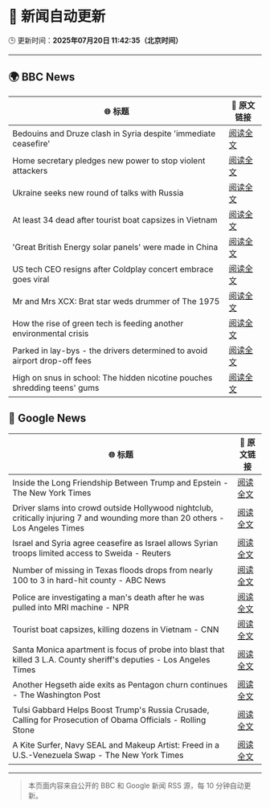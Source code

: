 # 🧠 新闻自动更新

🕒 更新时间：**2025年07月20日 11:42:35（北京时间）**

---

## 🌍 BBC News

| 🌐 标题 | 🔗 原文链接 |
|--------|-------------|
| Bedouins and Druze clash in Syria despite 'immediate ceasefire' | [阅读全文](https://www.bbc.com/news/articles/c0m87d4p9gvo) |
| Home secretary pledges new power to stop violent attackers | [阅读全文](https://www.bbc.com/news/articles/c9w14yjw8x0o) |
| Ukraine seeks new round of talks with Russia | [阅读全文](https://www.bbc.com/news/articles/c5yl4lz0r38o) |
| At least 34 dead after tourist boat capsizes in Vietnam | [阅读全文](https://www.bbc.com/news/articles/c5ypd6vr4e7o) |
| 'Great British Energy solar panels' were made in China | [阅读全文](https://www.bbc.com/news/articles/c1lj21pjn72o) |
| US tech CEO resigns after Coldplay concert embrace goes viral | [阅读全文](https://www.bbc.com/news/articles/cx20z3ykd9ro) |
| Mr and Mrs XCX: Brat star weds drummer of The 1975 | [阅读全文](https://www.bbc.com/news/articles/cwygznx573wo) |
| How the rise of green tech is feeding another environmental crisis | [阅读全文](https://www.bbc.com/news/articles/c30741j351go) |
| Parked in lay-bys - the drivers determined to avoid airport drop-off fees | [阅读全文](https://www.bbc.com/news/articles/cd78lee2enpo) |
| High on snus in school: The hidden nicotine pouches shredding teens' gums | [阅读全文](https://www.bbc.com/news/articles/c9395ywzg73o) |

## 📰 Google News

| 🌐 标题 | 🔗 原文链接 |
|--------|-------------|
| Inside the Long Friendship Between Trump and Epstein - The New York Times | [阅读全文](https://news.google.com/rss/articles/CBMiiwFBVV95cUxPNHFLY0dZY0gwendOSE0zVTBBNjY3RHlYbjlPVENIN3huUkxwLVB0MHZwM21kanJfM05CbjMzbzB5eU9OYU9GRHpNZ0VzV29HaWlxR0dFd0RRYmFSZThCc0JYZ2tFMTZPVWI2UGFQdTBMaTBQeThFZ3FLakJUam1GUEJndHhXV2JiOGNR?oc=5) |
| Driver slams into crowd outside Hollywood nightclub, critically injuring 7 and wounding more than 20 others - Los Angeles Times | [阅读全文](https://news.google.com/rss/articles/CBMifkFVX3lxTE53V1VxRXNnX3cwOXUzSnRzNVd6bEFqOWVJdWEtZDdDdGhubjUyVFFGRGpHeFZNSjAyTnZqUFBNd3BEWGoyWmJ0WERBWXNVVE5UZVJ0OEFBejMwU3BhdlpKQ21lRi1yQkVJcWhrNmJ4bXdxRm5YWFU0ZlZCQlkwZw?oc=5) |
| Israel and Syria agree ceasefire as Israel allows Syrian troops limited access to Sweida - Reuters | [阅读全文](https://news.google.com/rss/articles/CBMizAFBVV95cUxOZEt1U3FTMTFVbTVYaTMzb0NCMXk5MjF1UWd6a3paVkNFd0RHV05hSFM4MDNYa3NVRUhvRndUS2VKZDNab29LZzZweUhJU0hMcndRUnF4QTZrSW81bEFaazdyenJXVm0yNXRkcy12VU16MmFDVWVScnIwWjBmSXJwNmhBMk41YWFwUzdGT0w3SkE1UlZwYkFYaW9RU1Y3QWxEMWM2ZWpnU3lybFhYeEw3Uk1VdFpoVFI1MGVlNXFYbU82VHRJRjlUR3M4TDA?oc=5) |
| Number of missing in Texas floods drops from nearly 100 to 3 in hard-hit county - ABC News | [阅读全文](https://news.google.com/rss/articles/CBMijAFBVV95cUxNOVFIUlRoX2FWMzR3QVJJWVB3SGppdlYwMW5vTHJyUVhrRlpKcHhzRS1UeHV3RkM2SXZzbGUwdHJRZG1ReVU0Ml82Slhuc2g0ZjRqVnF3N1RuUkZpMWdlWGhfeDEwZ3pOQ0J0dnZFa1FBdHVkTGlEYjkxa2RJT3I5TUN6QUV6ZGtNUUZlV9IBkgFBVV95cUxPbUxPUmFEQjVQZ2xjeUlLNnJiVkM5TnB4c2YtWlJwZWtMbXFlZWE0c2YzMmlaeEZFUDBRcUxoMGkxaTZLaVlXUzRYSWcxUjg0ZG1RdUNvVFRBNmNCQUFBZGVpNU56bzJfd1dsRmVRRnJpMDZHOG9VdUFmbW5ock1lTW9DVHUxWWctcGFyQUtFdWdZUQ?oc=5) |
| Police are investigating a man's death after he was pulled into MRI machine - NPR | [阅读全文](https://news.google.com/rss/articles/CBMigAFBVV95cUxPeGpFYUVCb1h5WHRHU3B1cnJTSE1oUGc3cTR3OU9Tb1doQmZSS1plZDNzTlVXdHhfSXdJenpFZVB6Vi1QLUJ3bk5wSXZYYlc0SzdRRmFPakZJZ2Q4T3plYWZ3VVlxbzdDU3RCTnM5WW5uVVdLbENtRUNrb0NGWVRvTA?oc=5) |
| Tourist boat capsizes, killing dozens in Vietnam - CNN | [阅读全文](https://news.google.com/rss/articles/CBMifEFVX3lxTFBoOFQxd254VlRpOGtmSGRtUzgxZWlLQlpZOWszNnljMHR0VmNzdEVIRmMxbXVzczhVSmNyVTJsLUxIMTRGMGE1WHl0YzBKSHZyNHlBa1RBYUJxTjJJeWstRGVkT01VODlvLVNfODFQNlBNU0xYVUs3U2lzRXXSAYIBQVVfeXFMTWFNaElfNkl5V2kwWGlLVjc3dUtkSjhaN3lLSnktNUpwcEhRdUI4S3BrN0hWNUk5UjQ2bzRsRlV0dHNmZk5JUW1yWXhFOFA3djZNTjVDQllmOVBQeFNsRmMwb0hVaWdYY0d5bVVKWGZJQnlqZUptY3NJN3ZWSkRacWtwUQ?oc=5) |
| Santa Monica apartment is focus of probe into blast that killed 3 L.A. County sheriff's deputies - Los Angeles Times | [阅读全文](https://news.google.com/rss/articles/CBMizwFBVV95cUxNcjhLMXo2bzQ0TTlvQXJHRllOYW1sNWFpUEtVTHdlYmgtbVJaQWFkWWxhSlVCWWRaWEhGM18zbXQ3U2lFdGpYWFotOXhQYi1rUjJNWlR5am1haTI5UWZuYS11X0k3aDZQZVV1b184TldjTm9rbGs2M3pZb2NwNVY2ZmktcThvVGF0dUI3dUJXaEl5NW9TV2RYWC1NR0pUNWdxdmlxNXFNeTdmeHJPeGNoOG1vRUptZFBSMmxxZFVTbHdqaVZlMXgtcVF4c0dXaWc?oc=5) |
| Another Hegseth aide exits as Pentagon churn continues - The Washington Post | [阅读全文](https://news.google.com/rss/articles/CBMilwFBVV95cUxNWE1EaE4ya0VCTlJnLXBUenFSZmhGRk93ZDVMVDZBWmlsSTFVVnpLY3EtbE01YmlxazlMbm1MeU1zLWgyZXNzZmI2cHhRQ3VfcmNhUy1qMm9FVnJNOUt3TXYtSmt5MUx5UlNKYXJIWDhIcloxOWJwNzdWdzByeW9zVFNrT0toOWNmclFJM0JtQ1BQMThZMWN3?oc=5) |
| Tulsi Gabbard Helps Boost Trump's Russia Crusade, Calling for Prosecution of Obama Officials - Rolling Stone | [阅读全文](https://news.google.com/rss/articles/CBMiugFBVV95cUxQWnVqZXpoOGw5emFQZFYxZmRvNUhuXzdIeE9RYzZ1aklPS3FUdDJZMk5IMTM1V1Z3TjJfTE5PZ0hPWHQ3ckFFbU5Jb2hkTUxnVU85ejRtSC1mMG5jWnZHdkROb2UzSnJpN1p5b2laYWw4U0M4b3o2SGVTZEt5R2VNMlo4VUlqcHZRM3p5dkE3OFRMZ3p5bno4VDZsdEhIMGQwNkQ3Z2tPeTZ1UmlwVTlacGg1UVBNYkJha0E?oc=5) |
| A Kite Surfer, Navy SEAL and Makeup Artist: Freed in a U.S.-Venezuela Swap - The New York Times | [阅读全文](https://news.google.com/rss/articles/CBMilAFBVV95cUxQelZCNkZlR2tOaWE0MXUxWXBYdVFJc1BpeS03N3JzTkQ5cWJPOTl4SmMwaUJpR2Z0ZUdCMFNxVGtPU3JWbWZJZy1Jb3dLQVFYRmJlUHQ5WFpNdHVoemxPV0c3MTRPX0NlZ2dsNXplcllyZXR0eXJ6SWlmdTlna1BqSDRwcHJVbnpQM25vTE83RFItS0Zx?oc=5) |

---
> 本页面内容来自公开的 BBC 和 Google 新闻 RSS 源，每 10 分钟自动更新。